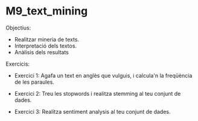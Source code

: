 # M9_text_mining

Objectius:
  - Realitzar mineria de texts.
  - Interpretació dels textos.
  - Anàlisis dels resultats

Exercicis:

- Exercici 1: Agafa un text en anglès que vulguis, i calcula'n la freqüència de les paraules.

- Exercici 2: Treu les stopwords i realitza stemming al teu conjunt de dades.

- Exercici 3: Realitza sentiment analysis al teu conjunt de dades.
